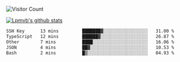 ![Visitor Count](https://profile-counter.glitch.me/Lpmvb/count.svg)

[![Lpmvb's github stats](https://github-readme-stats.vercel.app/api?username=lpmvb&show_icons=true&title_color=fff&icon_color=79ff97&text_color=9f9f9f&bg_color=151515)](https://github.com/anuraghazra/github-readme-stats)

<!--
Here are some ideas to get you started:

- 🔭 I’m currently working on ...
- 🌱 I’m currently learning ...
- 👯 I’m looking to collaborate on ...
- 🤔 I’m looking for help with ...
- 💬 Ask me about ...
- 📫 How to reach me: ...
- 😄 Pronouns: ...
- ⚡ Fun fact: ...
-->

<!--START_SECTION:waka-->

```txt
SSH Key      13 mins         ███████▓░░░░░░░░░░░░░░░░░   31.00 %
TypeScript   12 mins         ██████▓░░░░░░░░░░░░░░░░░░   26.87 %
Other        7 mins          ████░░░░░░░░░░░░░░░░░░░░░   16.06 %
JSON         4 mins          ██▓░░░░░░░░░░░░░░░░░░░░░░   10.53 %
Bash         2 mins          █▒░░░░░░░░░░░░░░░░░░░░░░░   04.93 %
```

<!--END_SECTION:waka-->
